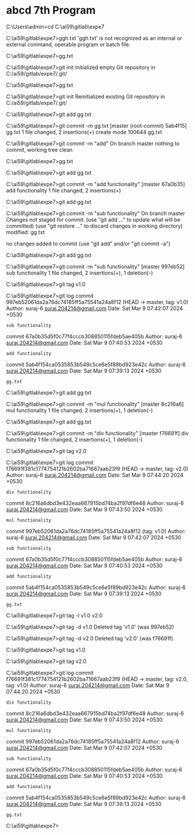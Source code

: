 # abcd 7th Program
C:\Users\admin>cd C:\ai59\gitlab\expe7

C:\ai59\gitlab\expe7>ggh.txt
'ggh.txt' is not recognized as an internal or external command,
operable program or batch file.

C:\ai59\gitlab\expe7>gg.txt

C:\ai59\gitlab\expe7>git init
Initialized empty Git repository in C:/ai59/gitlab/expe7/.git/

C:\ai59\gitlab\expe7>gg.txt

C:\ai59\gitlab\expe7>git init
Reinitialized existing Git repository in C:/ai59/gitlab/expe7/.git/

C:\ai59\gitlab\expe7>git add gg.txt

C:\ai59\gitlab\expe7>git commit -m gg.txt
[master (root-commit) 5ab4f15] gg.txt
 1 file changed, 2 insertions(+)
 create mode 100644 gg.txt

C:\ai59\gitlab\expe7>git commit -m "add"
On branch master
nothing to commit, working tree clean

C:\ai59\gitlab\expe7>gg.txt

C:\ai59\gitlab\expe7>git add gg.txt

C:\ai59\gitlab\expe7>git commit -m "add functionality"
[master 67a0b35] add functionality
 1 file changed, 2 insertions(+)

C:\ai59\gitlab\expe7>git add gg.txt

C:\ai59\gitlab\expe7>git commit -m "sub functionality"
On branch master
Changes not staged for commit:
  (use "git add <file>..." to update what will be committed)
  (use "git restore <file>..." to discard changes in working directory)
        modified:   gg.txt

no changes added to commit (use "git add" and/or "git commit -a")

C:\ai59\gitlab\expe7>git add gg.txt

C:\ai59\gitlab\expe7>git commit -m "sub functionality"
[master 997eb52] sub functionality
 1 file changed, 2 insertions(+), 1 deletion(-)

C:\ai59\gitlab\expe7>git tag v1.0

C:\ai59\gitlab\expe7>git log
commit 997eb52061da2a76dc74185ff5a75541a24a8f12 (HEAD -> master, tag: v1.0)
Author: suraj-6 <suraj.204214@gmail.com>
Date:   Sat Mar 9 07:42:07 2024 +0530

    sub functionality

commit 67a0b35d5f0c77f4cccb308850115fdeb5ae405b
Author: suraj-6 <suraj.204214@gmail.com>
Date:   Sat Mar 9 07:40:53 2024 +0530

    add functionality

commit 5ab4f154ca0535853b549c5ce6e5f89bd923e42c
Author: suraj-6 <suraj.204214@gmail.com>
Date:   Sat Mar 9 07:39:13 2024 +0530

    gg.txt

C:\ai59\gitlab\expe7>git add gg.txt

C:\ai59\gitlab\expe7>git commit -m "mul functionality"
[master 8c216a6] mul functionality
 1 file changed, 2 insertions(+), 1 deletion(-)

C:\ai59\gitlab\expe7>git add gg.txt

C:\ai59\gitlab\expe7>git commit -m "div functionality"
[master f76691f] div functionality
 1 file changed, 2 insertions(+), 1 deletion(-)

C:\ai59\gitlab\expe7>git tag v2.0

C:\ai59\gitlab\expe7>git log
commit f76691f381c1774754121b2602ba71667aab23f9 (HEAD -> master, tag: v2.0)
Author: suraj-6 <suraj.204214@gmail.com>
Date:   Sat Mar 9 07:44:20 2024 +0530

    div functionality

commit 8c216a6dbd3e432eaa667915bd74ba2f97df6e48
Author: suraj-6 <suraj.204214@gmail.com>
Date:   Sat Mar 9 07:43:50 2024 +0530

    mul functionality

commit 997eb52061da2a76dc74185ff5a75541a24a8f12 (tag: v1.0)
Author: suraj-6 <suraj.204214@gmail.com>
Date:   Sat Mar 9 07:42:07 2024 +0530

    sub functionality

commit 67a0b35d5f0c77f4cccb308850115fdeb5ae405b
Author: suraj-6 <suraj.204214@gmail.com>
Date:   Sat Mar 9 07:40:53 2024 +0530

    add functionality

commit 5ab4f154ca0535853b549c5ce6e5f89bd923e42c
Author: suraj-6 <suraj.204214@gmail.com>
Date:   Sat Mar 9 07:39:13 2024 +0530

    gg.txt

C:\ai59\gitlab\expe7>git tag -l
v1.0
v2.0

C:\ai59\gitlab\expe7>git tag -d v1.0
Deleted tag 'v1.0' (was 997eb52)

C:\ai59\gitlab\expe7>git tag -d v2.0
Deleted tag 'v2.0' (was f76691f)

C:\ai59\gitlab\expe7>git tag v1.0

C:\ai59\gitlab\expe7>git tag v2.0

C:\ai59\gitlab\expe7>git log
commit f76691f381c1774754121b2602ba71667aab23f9 (HEAD -> master, tag: v2.0, tag: v1.0)
Author: suraj-6 <suraj.204214@gmail.com>
Date:   Sat Mar 9 07:44:20 2024 +0530

    div functionality

commit 8c216a6dbd3e432eaa667915bd74ba2f97df6e48
Author: suraj-6 <suraj.204214@gmail.com>
Date:   Sat Mar 9 07:43:50 2024 +0530

    mul functionality

commit 997eb52061da2a76dc74185ff5a75541a24a8f12
Author: suraj-6 <suraj.204214@gmail.com>
Date:   Sat Mar 9 07:42:07 2024 +0530

    sub functionality

commit 67a0b35d5f0c77f4cccb308850115fdeb5ae405b
Author: suraj-6 <suraj.204214@gmail.com>
Date:   Sat Mar 9 07:40:53 2024 +0530

    add functionality

commit 5ab4f154ca0535853b549c5ce6e5f89bd923e42c
Author: suraj-6 <suraj.204214@gmail.com>
Date:   Sat Mar 9 07:39:13 2024 +0530

    gg.txt

C:\ai59\gitlab\expe7>
